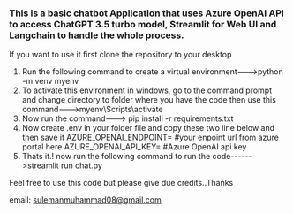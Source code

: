 ### This is a basic chatbot Application that uses Azure OpenAI API to access ChatGPT 3.5 turbo model, Streamlit for Web UI and Langchain to handle the whole process.
If you want to use it first clone the repository to your desktop
1. Run the following command to create a virtual environment--->python -m venv myenv 
2. To activate this environment in windows, go to the command prompt and change directory to folder where you have the code then use this command--->myenv\Scripts\activate
3. Now run the command---> pip install -r requirements.txt
4. Now create .env in your folder file and copy these two line below and then save it
      AZURE_OPENAI_ENDPOINT= #your enpoint url from azure portal here 
      AZURE_OPENAI_API_KEY=  #Azure OpenAI api key 
5. Thats it.! now run the following command to run the code------>streamlit run chat.py

Feel free to use this code but please give due credits..Thanks

email: sulemanmuhammad08@gmail.com
